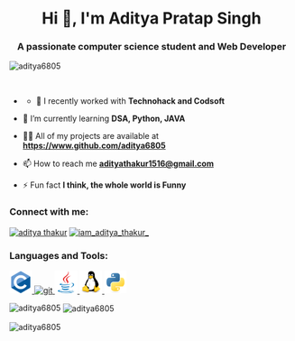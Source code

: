 <h1 align="center">Hi 👋, I'm Aditya Pratap Singh</h1>
<h3 align="center">A passionate computer science student and Web Developer</h3>

<p align="left"> <img src="https://komarev.com/ghpvc/?username=aditya6805&label=Profile%20views&color=0e75b6&style=flat" alt="aditya6805" /> </p>

<p align="left"> <a href="https://twitter.com/" target="blank"><img src="https://img.shields.io/twitter/follow/?logo=twitter&style=for-the-badge" alt="" /></a> </p>

- - 🔭 I recently worked with **Technohack and Codsoft**

- 🌱 I’m currently learning **DSA, Python, JAVA**

- 👨‍💻 All of my projects are available at **https://www.github.com/aditya6805**

- 📫 How to reach me **adityathakur1516@gmail.com**

- ⚡ Fun fact **I think, the whole world is Funny**

<h3 align="left">Connect with me:</h3>
<p align="left">
<a href="https://www.linkedin.com/in/aditya-thakur-01166624b/" target="blank"><img align="center" src="https://raw.githubusercontent.com/rahuldkjain/github-profile-readme-generator/master/src/images/icons/Social/linked-in-alt.svg" alt="aditya thakur" height="30" width="40" /></a>
<a href="https://instagram.com/iam_aditya_thakur_" target="blank"><img align="center" src="https://raw.githubusercontent.com/rahuldkjain/github-profile-readme-generator/master/src/images/icons/Social/instagram.svg" alt="iam_aditya_thakur_" height="30" width="40" /></a>
</p>

<h3 align="left">Languages and Tools:</h3>
<p align="left"> <a href="https://www.cprogramming.com/" target="_blank" rel="noreferrer"> <img src="https://raw.githubusercontent.com/devicons/devicon/master/icons/c/c-original.svg" alt="c" width="40" height="40"/> </a> <a href="https://git-scm.com/" target="_blank" rel="noreferrer"> <img src="https://www.vectorlogo.zone/logos/git-scm/git-scm-icon.svg" alt="git" width="40" height="40"/> </a> <a href="https://www.java.com" target="_blank" rel="noreferrer"> <img src="https://raw.githubusercontent.com/devicons/devicon/master/icons/java/java-original.svg" alt="java" width="40" height="40"/> </a> <a href="https://www.linux.org/" target="_blank" rel="noreferrer"> <img src="https://raw.githubusercontent.com/devicons/devicon/master/icons/linux/linux-original.svg" alt="linux" width="40" height="40"/> </a> <a href="https://www.python.org" target="_blank" rel="noreferrer"> <img src="https://raw.githubusercontent.com/devicons/devicon/master/icons/python/python-original.svg" alt="python" width="40" height="40"/> </a> </p>

<p><img align="left" src="https://github-readme-stats.vercel.app/api/top-langs?username=aditya6805&show_icons=true&locale=en&layout=compact" alt="aditya6805" /></p>

<p>&nbsp;<img align="center" src="https://github-readme-stats.vercel.app/api?username=aditya6805&show_icons=true&locale=en" alt="aditya6805" /></p>

<p><img align="center" src="https://github-readme-streak-stats.herokuapp.com/?user=aditya6805&" alt="aditya6805" /></p>
